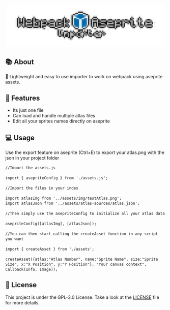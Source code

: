 <h5 align="center">
    <img src="docs/webpackimporter.png">
</h5>

## 📚 About
🚀 Lightweight and easy to use importer to work on webpack using aseprite assets.

## 🔎 Features
- Its just one file
- Can load and handle multiple atlas files
- Edit all your sprites names directly on aseprite

## 💻 Usage
Use the export feature on aseprite (Ctrl+E) to export your atlas.png with the json in your project folder
```jscript
//Import the assets.js

import { asepriteConfig } from './assets.js';

//Import the files in your index

import atlasImg from '../assets/img/testAtlas.png';
import atlasJson from '../assets/atlas-sources/atlas.json';

//Then simply use the asepriteConfig to initialize all your atlas data

asepriteConfig([atlasImg], [atlasJson]);

//You can then start calling the createAsset function in any script you want

import { createAsset } from './assets';

createAsset({atlas:"Atlas Number", name:"Sprite Name", size:"Sprite Size", x:"X Position", y:"Y Position"}, "Your canvas context", Callback(Info, Image));
```

## 📌 License
This project is under the GPL-3.0 License. Take a look at the [LICENSE](LICENSE) file for more details.